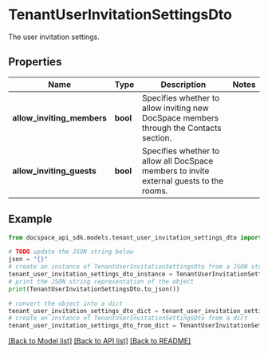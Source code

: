 # TenantUserInvitationSettingsDto
The user invitation settings.

## Properties

Name | Type | Description | Notes
------------ | ------------- | ------------- | -------------
**allow_inviting_members** | **bool** | Specifies whether to allow inviting new DocSpace members through the Contacts section. | 
**allow_inviting_guests** | **bool** | Specifies whether to allow all DocSpace members to invite external guests to the rooms. | 

## Example

```python
from docspace_api_sdk.models.tenant_user_invitation_settings_dto import TenantUserInvitationSettingsDto

# TODO update the JSON string below
json = "{}"
# create an instance of TenantUserInvitationSettingsDto from a JSON string
tenant_user_invitation_settings_dto_instance = TenantUserInvitationSettingsDto.from_json(json)
# print the JSON string representation of the object
print(TenantUserInvitationSettingsDto.to_json())

# convert the object into a dict
tenant_user_invitation_settings_dto_dict = tenant_user_invitation_settings_dto_instance.to_dict()
# create an instance of TenantUserInvitationSettingsDto from a dict
tenant_user_invitation_settings_dto_from_dict = TenantUserInvitationSettingsDto.from_dict(tenant_user_invitation_settings_dto_dict)
```
[[Back to Model list]](../README.md#documentation-for-models) [[Back to API list]](../README.md#documentation-for-api-endpoints) [[Back to README]](../README.md)


